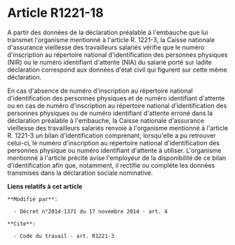 # Article R1221-18

A partir des données de la déclaration préalable à l'embauche que lui transmet l'organisme mentionné à l'article R. 1221-3,
la Caisse nationale d'assurance vieillesse des travailleurs salariés vérifie que le numéro d'inscription au répertoire
national d'identification des personnes physiques (NIR) ou le numéro identifiant d'attente (NIA) du salarié porté sur ladite
déclaration correspond aux données d'état civil qui figurent sur cette même déclaration. 

En cas d'absence de numéro d'inscription au répertoire national d'identification des personnes physiques et de numéro
identifiant d'attente ou en cas de numéro d'inscription au répertoire national d'identification des personnes physiques ou de
numéro identifiant d'attente erroné dans la déclaration préalable à l'embauche, la Caisse nationale d'assurance vieillesse
des travailleurs salariés renvoie à l'organisme mentionné à l'article R. 1221-3 un bilan d'identification comprenant,
lorsqu'elle a pu retrouver celui-ci, le numéro d'inscription au répertoire national d'identification des personnes physique
ou numéro identifiant d'attente à utiliser. L'organisme mentionné à l'article précité avise l'employeur de la disponibilité
de ce bilan d'identification afin que, notamment, il rectifie ou complète les données transmises dans la déclaration sociale
nominative.

**Liens relatifs à cet article**

	**Modifié par**:

	  - Décret n°2014-1371 du 17 novembre 2014 - art. 4

	**Cite**:

	  - Code du travail - art. R1221-3
